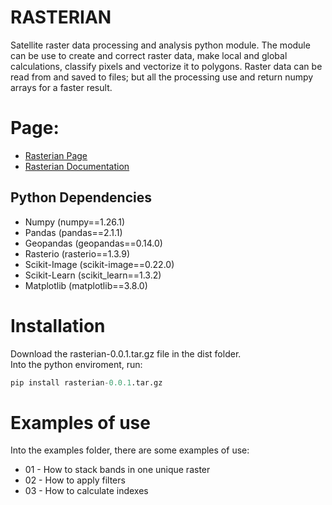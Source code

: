 # RASTERIAN
Satellite raster data processing and analysis python module.
The module can be use to create and correct raster data, make local and global calculations, classify pixels and vectorize it to polygons.
Raster data can be read from and saved to files; but all the processing use and return numpy arrays for a faster result.

# Page: 
- [Rasterian Page](https://diegomcastellari.github.io/views/rasterian/main.html)        
- [Rasterian Documentation](https://diegomcastellari.github.io/views/rasterian/documentation.html)

## Python Dependencies
- Numpy (numpy==1.26.1)
- Pandas (pandas==2.1.1)
- Geopandas (geopandas==0.14.0)
- Rasterio (rasterio==1.3.9)
- Scikit-Image (scikit-image==0.22.0)
- Scikit-Learn (scikit_learn==1.3.2)
- Matplotlib (matplotlib==3.8.0)

# Installation
Download the rasterian-0.0.1.tar.gz file in the dist folder.    
Into the python enviroment, run:     
```python 
pip install rasterian-0.0.1.tar.gz
```

# Examples of use
Into the examples folder, there are some examples of use:    
- 01 - How to stack bands in one unique raster
- 02 - How to apply filters
- 03 - How to calculate indexes

       
